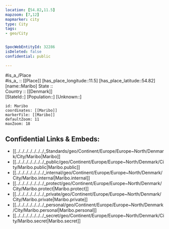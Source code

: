 ```yaml
---
location: [54.82,11.5] 
mapzoom: [7,12] 
mapmarker: city 
type: City
tags:
- geo/City


SpocWebEntityId: 32286
isDeleted: false
confidential: public

---
```

#is_a_/Place  
#is_a_ :: [[Place]] 
[has_place_longitude::11.5] 
[has_place_latitude::54.82] 
[name::Maribo] 
State ::  
Country :: [[Denmark]]  
[StateId::] 
[Population::] 
[Unknown::] 


```leaflet
id: Maribo
coordinates: [[Maribo]] 
markerFile: [[Maribo]] 
defaultZoom: 11 
maxZoom: 18
```


## Confidential Links & Embeds: 
- [[../../../../../../../_Standards/geo/Continent/Europe/Europe~North/Denmark/City/Maribo|Maribo]] 
- [[../../../../../../../_public/geo/Continent/Europe/Europe~North/Denmark/City/Maribo.public|Maribo.public]] 
- [[../../../../../../../_internal/geo/Continent/Europe/Europe~North/Denmark/City/Maribo.internal|Maribo.internal]] 
- [[../../../../../../../_protect/geo/Continent/Europe/Europe~North/Denmark/City/Maribo.protect|Maribo.protect]] 
- [[../../../../../../../_private/geo/Continent/Europe/Europe~North/Denmark/City/Maribo.private|Maribo.private]] 
- [[../../../../../../../_personal/geo/Continent/Europe/Europe~North/Denmark/City/Maribo.personal|Maribo.personal]] 
- [[../../../../../../../_secret/geo/Continent/Europe/Europe~North/Denmark/City/Maribo.secret|Maribo.secret]] 
